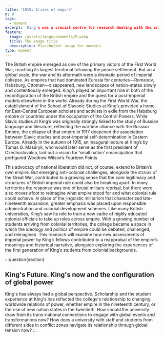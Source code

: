 ```yaml
---
title: '1919: Crises of empire'
n: 9
tags:
  - moment
excerpt: 'King's was a crucial centre for research dealing with the crises and collapse of empires after World War I'
feature:
  image: /assets/images/moments/9.webp
  title: The image title
  description: Placeholder image for moments
type: moment
---
```


The British empire emerged as one of the primary victors of the First World War, reaching its largest territorial following the peace settlement. But on a global scale, the war and its aftermath were a dramatic period of imperial collapse. As empires that had dominated Eurasia for centuries—Romanov, Habsburg, Ottoman—disappeared, new landscapes of nation-states slowly and contentiously emerged. King’s played an important role in both of the reconfiguration of the British empire and the quest for a post-imperial models elsewhere in the world. Already during the First World War, the establishment of the School of Slavonic Studies at King’s provided a home for East-Central European scholars and activists in exile from the Habsburg empire or countries under the occupation of the Central Powers. While Slavic studies at King’s was originally strongly linked to the study of Russian language and literature, reflecting the wartime alliance with the Russian Empire, the collapse of that empire in 1917 deepened the association between Slavic studies and post-imperial self-determination in Eastern Europe. Already in the autumn of 1915, an inaugural lecture at King’s by Tomas G. Masaryk, who would later serve as the first president of Czechoslovakia, laid out a vision for ‘small nation’ emancipation that prefigured Woodrow Wilson’s Fourteen Points. 

This advocacy of national liberation did not, of course, extend to Britain’s own empire. But emerging anti-colonial challenges, alongside the strains of the Great War, contributed to a growing sense that the core legitimacy and structures of British imperial rule could also be breaking apart. In many territories the response was one of brutal military reprisal, but there were also moves afoot to reimagine what empire stood for and what colonial rule could achieve. In place of the jingoistic militarism that characterized late-nineteenth expansion, greater emphasis was placed upon responsible administration and colonial development schemes. Like many British universities, King’s saw its role to train a new cadre of highly educated colonial officials to take up roles across empire. With a growing number of students arriving from colonial territories, the college became a space in which the ideology and politics of empire could be debated, challenged, and reimagined. This research will examine how new assessments of imperial power by King’s fellows contributed to a reappraisal of the empire’s meanings and historical narrative, alongside exploring the experiences of the first generation of King’s students from colonial backgrounds.

:::question{section}
## King's Future. King's now and the configuration of global power

King's has always had a global perspective. Scholarship and the student experience at King's has reflected the college's relationship to changing worldwide relations of power, whether empire in the nineteenth century, or the rise of new nation states in the twentieth. How should the university draw from its trans-national connections to engage with global events and transformations now? How does a university with staff and students from different sides in conflict zones navigate its relationship through global tension now? :::

